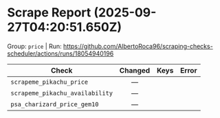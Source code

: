 # Scrape Report (2025-09-27T04:20:51.650Z)

Group: `price`  |  Run: https://github.com/AlbertoRoca96/scraping-checks-scheduler/actions/runs/18054940196

| Check | Changed | Keys | Error |
|---|:---:|:--|:--|
| `scrapeme_pikachu_price` | — |  |  |
| `scrapeme_pikachu_availability` | — |  |  |
| `psa_charizard_price_gem10` | — |  |  |
